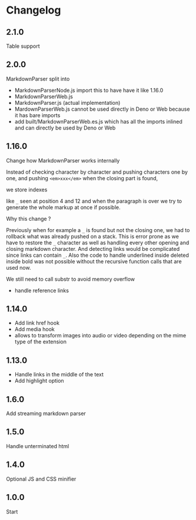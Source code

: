 # Changelog

## 2.1.0

Table support

## 2.0.0

MarkdownParser split into

 * MarkdownParserNode.js import this to have have it like 1.16.0
 * MarkdownParserWeb.js
 * MarkdownParser.js (actual implementation)
 * MardownParserWeb.js cannot be used directly in Deno or Web because it has bare imports
 * add built/MarkdownParserWeb.es.js which has all the imports inlined and can directly be used by Deno or Web

## 1.16.0

Change how MarkdownParser works internally

Instead of checking character by character and pushing characters one by one, and pushing `<em>xxx</em>` when the closing part is found,

we store indexes

like `_` seen at position 4 and 12 and when the paragraph is over we try to generate the whole markup at once if possible.

Why this change ?

Previously  when for example a  `_` is found but not the closing one, we had to rollback what was already pushed on a stack. This is error prone as we have to restore the `_` character as well as handling every other opening and closing markdown character. And detecting links would be complicated since links can contain `_`. Also the code to handle underlined inside deleted inside bold was not possible without the recursive function calls that are used now.

We still need to call substr to avoid memory overflow

 * handle reference links



## 1.14.0

 * Add link href hook
 * Add media hook
 * allows to transform images into audio or video depending on the mime type of the extension

## 1.13.0

 * Handle links in the middle of the text
 * Add highlight option

## 1.6.0

Add streaming markdown parser

## 1.5.0

Handle unterminated html

## 1.4.0

Optional JS and CSS minifier

## 1.0.0

Start

